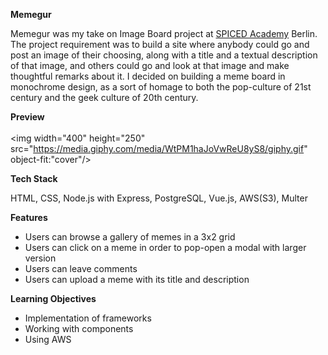<strong>Memegur</strong>

<p>Memegur was my take on Image Board project at <a href="https://www.spiced-academy.com/en/program/full-stack-web-development/?gclid=CjwKCAjwydP5BRBREiwA-qrCGtLlFrfzKhF2Eo40wmM9OHsvUe3m52W7dLWH8C83u9kq50Wv5q8TaBoCXC4QAvD_BwE">SPICED Academy</a> Berlin.
The project requirement was to build a site where anybody could go and post an image of their choosing, along with a title and a textual description of that image, and others could go and look at that image and make thoughtful remarks about it. I decided on building
a meme board in monochrome design, as a sort of homage to both the pop-culture of 21st century and the geek culture of 20th century. </p>

<strong>Preview</strong>
<br></br>
<img width="400" height="250" src="https://media.giphy.com/media/WtPM1haJoVwReU8yS8/giphy.gif" object-fit:"cover"/>

<strong>Tech Stack</strong>
<p>HTML, CSS, Node.js with Express, PostgreSQL, Vue.js, AWS(S3), Multer</p>

<strong>Features</Strong>
<ul>
<li>Users can browse a gallery of memes in a 3x2 grid</li>
<li>Users can click on a meme in order to pop-open a modal with larger version</li>
<li>Users can leave comments</li>
<li>Users can upload a meme with its title and description</li>
</ul>

<strong>Learning Objectives</strong>
<ul>
<li>Implementation of frameworks</li>
<li>Working with components</li>
<li>Using AWS</li>
</ul>


